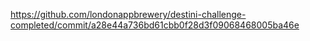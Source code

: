 https://github.com/londonappbrewery/destini-challenge-completed/commit/a28e44a736bd61cbb0f28d3f09068468005ba46e